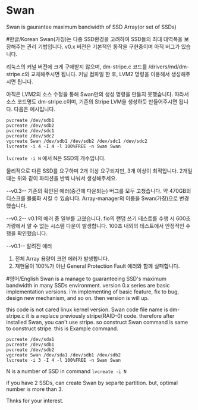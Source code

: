 ﻿# Swan
Swan is gaurantee maximum bandwidth of SSD Array(or set of SSDs)

#한글/Korean
Swan(가칭)는 다중 SSD환경을 고려하여 SSD들의 최대 대역폭을 보장해주는 관리 기법입니다.
v0.x 버전은 기본적인 동작을 구현중이며 아직 버그가 있습니다.

리눅스의 커널 버전에 크게 구애받지 않으며, dm-stripe.c 코드를
/drivers/md/dm-stripe.c와 교체해주시면 됩니다.
커널 컴파일 한 후, LVM2 명령을 이용해서 생성해주시면 됩니다.

아직은 LVM2의 소스 수정을 통해 Swan만의 생성 명령을 만들지 못했습니다.
따라서 소스 코드명도 dm-stripe.c이며, 기존의 Stripe LVM을 생성하듯 만들어주시면 됩니다.
다음은 예시입니다.
```
pvcreate /dev/sdb1
pvcreate /dev/sdb2
pvcreate /dev/sdc1
pvcreate /dev/sdc2
vgcreate Swan /dev/sdb1 /dev/sdb2 /dev/sdc1 /dev/sdc2
lvcreate -i 4 -I 4 -l 100%FREE -n Swan Swan
```
`lvcreate -i N`
에서 N은 SSD의 개수입니다.

물리적으로 다른 SSD를 요구하며 2개 이상 요구되지만, 3개 이상이 최적입니다.
2개일 때는 위와 같이 파티션을 반씩 나눠서 생성해주세요.

--v0.3--
기존의 확인된 에러(중간에 다운되는) 버그를 모두 고쳤습니다.
약 470GB의 디스크를 볼륨화 시킬 수 있습니다.
Array-manager의 이름을 Swan(가칭)으로 변경했습니다.

--v0.2--
v0.1의 에러 중 일부를 고쳤습니다.
fio의 랜덤 쓰기 테스트를 수행 시 600초 가량에서 알 수 없는 시스템 다운이 발생합니다.
100초 내외의 테스트에서 안정적인 수행을 확인했습니다.

--v0.1--
알려진 에러
1. 전체 Array 용량이 크면 에러가 발생합니다.
2. 재현율이 100%가 아닌 General Protection Fault 에러와 함께 실패합니다.

#영어/English
Swan is a manage to guaranteeing SSD's maximum bandwidth in many SSDs environment.
version 0.x series are basic implementation versions.
i'm implementing of basic feature, fix to bug, design new mechanism, and so on.
then version is will up.

this code is not cared linux kernel version.
Swan code file name is dm-stripe.c
it is a replace previously stripe(RAID-0) code. therefore after installed Swan, you can't use stripe.
so construct Swan command is same to construct stripe.
this is Example command.
```
pvcreate /dev/sda1
pvcreate /dev/sdb1
pvcreate /dev/sdb2
vgcreate Swan /dev/sda1 /dev/sdb1 /dev/sdb2
lvcreate -i 3 -I 4 -l 100%FREE -n Swan Swan
```
N is a number of SSD in command `lvcreate -i N`

if you have 2 SSDs, can create Swan by separte partition. but, optimal number is more than 3.

Thnks for your interest.
